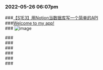 ### 2022-05-26 06:07pm  
###[【S1E3】用Notion当数据库写一个简单的API](https://www.youtube.com/watch?v=oxwho12kOrs)   
###[Welcome to my app!](https://glittering-daffodil-bcd789.netlify.app/)  
###[]() 
![image](https://user-images.githubusercontent.com/2582004/182315240-ab46584b-ec49-491f-8ddf-0e86e14b9c02.png)

###[]()  
###[]()  
###[]()  
###[]()  
###[]()  
###[]()  

